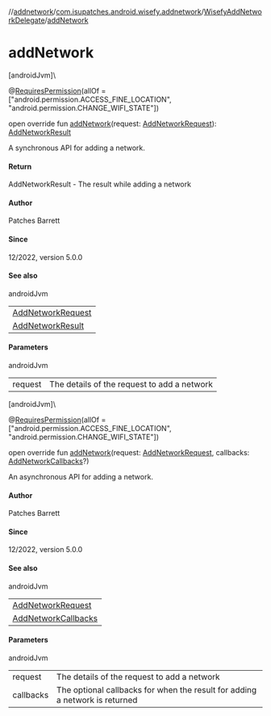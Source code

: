 //[addnetwork](../../../index.md)/[com.isupatches.android.wisefy.addnetwork](../index.md)/[WisefyAddNetworkDelegate](index.md)/[addNetwork](add-network.md)

# addNetwork

[androidJvm]\

@[RequiresPermission](https://developer.android.com/reference/kotlin/androidx/annotation/RequiresPermission.html)(allOf = [&quot;android.permission.ACCESS_FINE_LOCATION&quot;, &quot;android.permission.CHANGE_WIFI_STATE&quot;])

open override fun [addNetwork](add-network.md)(request: [AddNetworkRequest](../../com.isupatches.android.wisefy.addnetwork.entities/-add-network-request/index.md)): [AddNetworkResult](../../com.isupatches.android.wisefy.addnetwork.entities/-add-network-result/index.md)

A synchronous API for adding a network.

#### Return

AddNetworkResult - The result while adding a network

#### Author

Patches Barrett

#### Since

12/2022, version 5.0.0

#### See also

androidJvm

| |
|---|
| [AddNetworkRequest](../../com.isupatches.android.wisefy.addnetwork.entities/-add-network-request/index.md) |
| [AddNetworkResult](../../com.isupatches.android.wisefy.addnetwork.entities/-add-network-result/index.md) |

#### Parameters

androidJvm

| | |
|---|---|
| request | The details of the request to add a network |

[androidJvm]\

@[RequiresPermission](https://developer.android.com/reference/kotlin/androidx/annotation/RequiresPermission.html)(allOf = [&quot;android.permission.ACCESS_FINE_LOCATION&quot;, &quot;android.permission.CHANGE_WIFI_STATE&quot;])

open override fun [addNetwork](add-network.md)(request: [AddNetworkRequest](../../com.isupatches.android.wisefy.addnetwork.entities/-add-network-request/index.md), callbacks: [AddNetworkCallbacks](../../com.isupatches.android.wisefy.addnetwork.callbacks/-add-network-callbacks/index.md)?)

An asynchronous API for adding a network.

#### Author

Patches Barrett

#### Since

12/2022, version 5.0.0

#### See also

androidJvm

| |
|---|
| [AddNetworkRequest](../../com.isupatches.android.wisefy.addnetwork.entities/-add-network-request/index.md) |
| [AddNetworkCallbacks](../../com.isupatches.android.wisefy.addnetwork.callbacks/-add-network-callbacks/index.md) |

#### Parameters

androidJvm

| | |
|---|---|
| request | The details of the request to add a network |
| callbacks | The optional callbacks for when the result for adding a network is returned |
